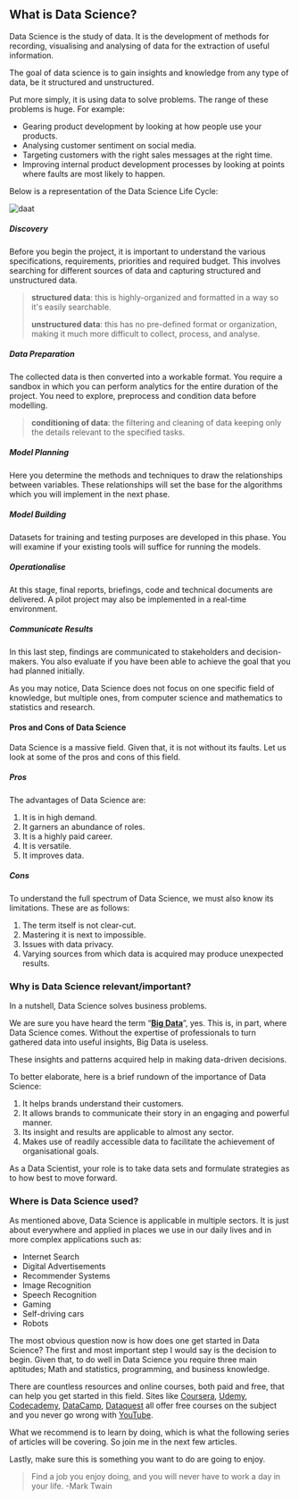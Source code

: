 ## What is Data Science?

Data Science is the study of data. It is the development of methods for recording, visualising and analysing of data for the extraction of useful information.  

The goal of data science is to gain insights and knowledge from any type of data, be it structured and unstructured.  

Put more simply, it is using data to solve problems. The range of these problems is huge. For example:
- Gearing product development by looking at how people use your products.
- Analysing customer sentiment on social media.
- Targeting customers with the right sales messages at the right time.
- Improving internal product development processes by looking at points where faults are most likely to happen.
 

Below is a representation of the Data Science Life Cycle:

![daat](https://www.edureka.co/blog/wp-content/uploads/2017/01/Lifecycle-of-Data-Science.png)


##### Discovery
Before you begin the project, it is important to understand the various specifications, requirements, priorities and required budget. This involves searching for different sources of data and capturing structured and unstructured data.

>**structured data**: this is highly-organized and formatted in a way so it's easily searchable.
>
>**unstructured data**: this has no pre-defined format or organization, making it much more difficult to collect, process, and analyse.

##### Data Preparation
The collected data is then converted into a workable format. You require a sandbox in which you can perform analytics for the entire duration of the project. You need to explore, preprocess and condition data before modelling.

>**conditioning of data**: the filtering and cleaning of data keeping only the details relevant to the specified tasks.

##### Model Planning
Here you determine the methods and techniques to draw the relationships between variables. These relationships will set the base for the algorithms which you will implement in the next phase.

##### Model Building
 Datasets for training and testing purposes are developed in this phase. You will examine if your existing tools will suffice for running the models.

##### Operationalise
At this stage, final reports, briefings, code and technical documents are delivered. A pilot project may also be implemented in a real-time environment. 

##### Communicate Results
In this last step, findings are communicated to stakeholders and decision-makers. You also evaluate if you have been able to achieve the goal that you had planned initially.

As you may notice, Data Science does not focus on one specific field of knowledge, but multiple ones, from computer science and mathematics to statistics and research.  


#### Pros and Cons of Data Science
Data Science is a massive field. Given that, it is not without its faults. Let us look at some of the pros and cons of this field.  

##### Pros
The advantages of Data Science are:
1. It is in high demand.
2. It garners an abundance of roles.
3. It is a highly paid career. 
4. It is versatile.
5. It improves data.  

##### Cons
To understand the full spectrum of Data Science, we must also know its limitations. These are as follows:
1.    The term itself is not clear-cut.
2.    Mastering it is next to impossible.
3.    Issues with data privacy.
4.    Varying sources from which data is acquired may produce unexpected results.


### Why is Data Science relevant/important?
In a nutshell, Data Science solves business problems.  

We are sure you have heard the term “[**Big Data**](https://www.webopedia.com/TERM/B/big_data.html)”, yes. This is, in part, where Data Science comes. Without the expertise of professionals to turn gathered data into useful insights, Big Data is useless.  

These insights and patterns acquired help in making data-driven decisions.  

To better elaborate, here is a brief rundown of the importance of Data Science:
1.    It helps brands understand their customers.
2.    It allows brands to communicate their story in an engaging and powerful manner.
3.    Its insight and results are applicable to almost any sector.
4.    Makes use of readily accessible data to facilitate the achievement of organisational goals.

As a Data Scientist, your role is to take data sets and formulate strategies as to how best to move forward.


### Where is Data Science used?
As mentioned above, Data Science is applicable in multiple sectors. It is just about everywhere and applied in places we use in our daily lives and in more complex applications such as:
- Internet Search
- Digital Advertisements
- Recommender Systems
- Image Recognition
- Speech Recognition
- Gaming    
- Self-driving cars
- Robots


The most obvious question now is how does one get started in Data Science? The first and most important step I would say is the decision to begin. Given that, to do well in Data Science you require three main aptitudes; Math and statistics, programming, and business knowledge.  

There are countless resources and online courses, both paid and free, that can help you get started in this field. Sites like [Coursera](https://www.coursera.org/), [Udemy](https://www.udemy.com/), [Codecademy](https://www.codecademy.com/), [DataCamp](https://www.datacamp.com/), [Dataquest](https://www.dataquest.io/) all offer free courses on the subject and you never go wrong with [YouTube](https://www.youtube.com/).

What we recommend is to learn by doing, which is what the following series of articles will be covering. So join me in the next few articles.

Lastly, make sure this is something you want to do are going to enjoy.

>Find a job you enjoy doing, and you will never have to work a day in your life.
>-Mark Twain
